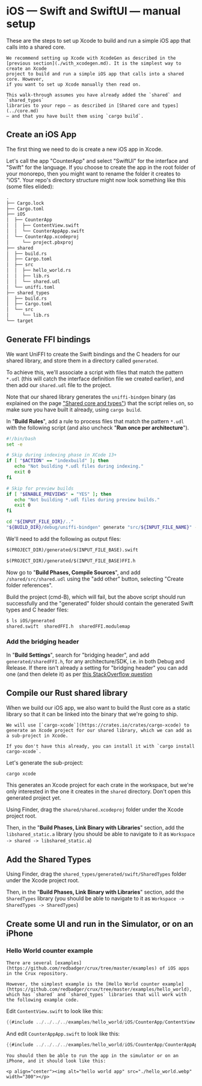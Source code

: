 # iOS — Swift and SwiftUI — manual setup

These are the steps to set up Xcode to build and run a simple iOS app that calls
into a shared core.

```admonish warning
We recommend setting up Xcode with XcodeGen as described in the
[previous section](./with_xcodegen.md). It is the simplest way to create an Xcode
project to build and run a simple iOS app that calls into a shared core. However,
if you want to set up Xcode manually then read on.
```

```admonish
This walk-through assumes you have already added the `shared` and `shared_types`
libraries to your repo — as described in [Shared core and types](../core.md)
— and that you have built them using `cargo build`.
```

## Create an iOS App

The first thing we need to do is create a new iOS app in Xcode.

Let's call the app "CounterApp" and select "SwiftUI" for the interface and
"Swift" for the language. If you choose to create the app in the root folder of
your monorepo, then you might want to rename the folder it creates to "iOS".
Your repo's directory structure might now look something like this (some files
elided):

```txt
.
├── Cargo.lock
├── Cargo.toml
├── iOS
│  ├── CounterApp
│  │  ├── ContentView.swift
│  │  └── CounterAppApp.swift
│  └── CounterApp.xcodeproj
│     └── project.pbxproj
├── shared
│  ├── build.rs
│  ├── Cargo.toml
│  ├── src
│  │  ├── hello_world.rs
│  │  ├── lib.rs
│  │  └── shared.udl
│  └── uniffi.toml
├── shared_types
│  ├── build.rs
│  ├── Cargo.toml
│  └── src
│     └── lib.rs
└── target
```

## Generate FFI bindings

We want UniFFI to create the Swift bindings and the C headers for our shared
library, and store them in a directory called `generated`.

To achieve this, we'll associate a script with files that match the pattern
`*.udl` (this will catch the interface definition file we created earlier), and
then add our `shared.udl` file to the project.

Note that our shared library generates the `uniffi-bindgen` binary (as explained
on the page ["Shared core and types"](../core.md)) that the script relies on, so
make sure you have built it already, using `cargo build`.

In "**Build Rules**", add a rule to process files that match the pattern `*.udl`
with the following script (and also uncheck "**Run once per architecture**").

```bash
#!/bin/bash
set -e

# Skip during indexing phase in XCode 13+
if [ "$ACTION" == "indexbuild" ]; then
   echo "Not building *.udl files during indexing."
   exit 0
fi

# Skip for preview builds
if [ "$ENABLE_PREVIEWS" = "YES" ]; then
   echo "Not building *.udl files during preview builds."
   exit 0
fi

cd "${INPUT_FILE_DIR}/.."
"${BUILD_DIR}/debug/uniffi-bindgen" generate "src/${INPUT_FILE_NAME}" --language swift --out-dir "${PROJECT_DIR}/generated"

```

We'll need to add the following as output files:

```txt
$(PROJECT_DIR)/generated/$(INPUT_FILE_BASE).swift
```

```txt
$(PROJECT_DIR)/generated/$(INPUT_FILE_BASE)FFI.h
```

Now go to "**Build Phases, Compile Sources**", and add `/shared/src/shared.udl`
using the "add other" button, selecting "Create folder references".

Build the project (cmd-B), which will fail, but the above script should run
successfully and the "generated" folder should contain the generated Swift types
and C header files:

```bash
$ ls iOS/generated
shared.swift  sharedFFI.h  sharedFFI.modulemap
```

### Add the bridging header

In "**Build Settings**", search for "bridging header", and add
`generated/sharedFFI.h`, for any architecture/SDK, i.e. in both Debug and
Release. If there isn't already a setting for "bridging header" you can add one
(and then delete it) as per
[this StackOverflow question](https://stackoverflow.com/questions/41787935/how-to-use-objective-c-bridging-header-in-a-swift-project/41788055#41788055)

## Compile our Rust shared library

When we build our iOS app, we also want to build the Rust core as a static
library so that it can be linked into the binary that we're going to ship.

```admonish
We will use [`cargo-xcode`](https://crates.io/crates/cargo-xcode) to generate an Xcode project for our shared library, which we can add as a sub-project in Xcode.

If you don't have this already, you can install it with `cargo install cargo-xcode`.
```

Let's generate the sub-project:

```bash
cargo xcode
```

This generates an Xcode project for each crate in the workspace, but we're only
interested in the one it creates in the `shared` directory. Don't open this
generated project yet.

Using Finder, drag the `shared/shared.xcodeproj` folder under the Xcode project
root.

Then, in the "**Build Phases, Link Binary with Libraries**" section, add the
`libshared_static.a` library (you should be able to navigate to it as
`Workspace -> shared -> libshared_static.a`)

## Add the Shared Types

Using Finder, drag the `shared_types/generated/swift/SharedTypes` folder under
the Xcode project root.

Then, in the "**Build Phases, Link Binary with Libraries**" section, add the
`SharedTypes` library (you should be able to navigate to it as
`Workspace -> SharedTypes -> SharedTypes`)

## Create some UI and run in the Simulator, or on an iPhone

### Hello World counter example

```admonish example
There are several [examples](https://github.com/redbadger/crux/tree/master/examples) of iOS apps in the Crux repository.

However, the simplest example is the [Hello World counter example](https://github.com/redbadger/crux/tree/master/examples/hello_world), which has `shared` and `shared_types` libraries that will work with the following example code.
```

Edit `ContentView.swift` to look like this:

```swift
{{#include ../../../../examples/hello_world/iOS/CounterApp/ContentView.swift}}
```

And edit `CounterAppApp.swift` to look like this:

```swift
{{#include ../../../../examples/hello_world/iOS/CounterApp/CounterAppApp.swift}}
```

```admonish success
You should then be able to run the app in the simulator or on an iPhone, and it should look like this:

<p align="center"><img alt="hello world app" src="./hello_world.webp"  width="300"></p>
```
